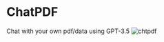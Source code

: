 # ChatPDF
Chat with your own pdf/data using GPT-3.5
![chtpdf](https://github.com/DecX-x/ChatPDF/assets/69744381/42f39b70-cd4d-42ff-a7d6-14e89407b947)
